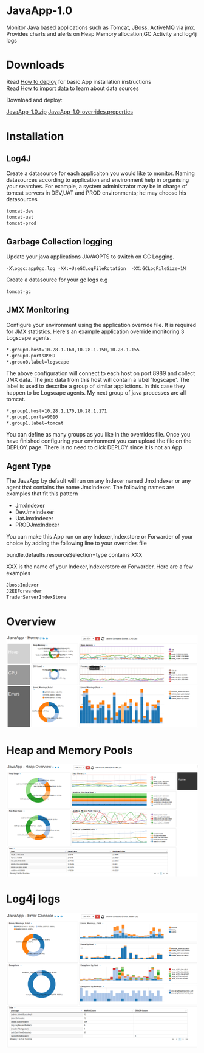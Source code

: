 # JavaApp-1.0

Monitor Java based applications such as Tomcat, JBoss, ActiveMQ via jmx. Provides charts and alerts on Heap Memory allocation,GC Activity and log4j logs 


# Downloads 

Read [How to deploy](http://logscape.github.io/deploy.html) for basic App installation instructions  
Read [How to import data](http://logscape.github.io/ds-add.html) to learn about data sources

Download and deploy:  

 [JavaApp-1.0.zip](https://github.com/logscape/javaapp/blob/master/dist/JavaApp-1.0.zip)
 [JavaApp-1.0-overrides.properties](https://github.com/logscape/javaapp/blob/master/dist/JavaApp-1.0-override.properties)

# Installation 

## Log4J 

 Create a datasource for each applicaiton you would like to monitor. Naming datasources according to application and environment help in organising your searches. For example, a system administrator may be in charge of tomcat servers in DEV,UAT and PROD environments; he may choose his datasources

	tomcat-dev
	tomcat-uat
	tomcat-prod

## Garbage Collection logging

Update your java applications JAVAOPTS to switch on GC Logging. 

	-Xloggc:app0gc.log -XX:+UseGCLogFileRotation  -XX:GCLogFileSize=1M 

Create a datasource for your gc logs e.g 

	tomcat-gc 


## JMX Monitoring 

 Configure your environment using the application override file. It is required for JMX  statistics.
Here's an example application override monitoring 3 Logscape agents. 

	*.group0.host=10.28.1.160,10.28.1.150,10.28.1.155
	*.group0.ports8989
	*.grouo0.label=logscape

The above configuration will connect to each host on port 8989 and collect JMX data. The jmx data from this host will contain a label 'logscape'. The label is used to describe a group of similar applictions. In this case they happen to be Logscape agents. My next group of java processes are all tomcat. 

	*.group1.host=10.28.1.170,10.28.1.171
	*.group1.ports=9010
	*.group1.label=tomcat

You can define as many groups as you like in the overrides file. Once you have finished configuring your environment you can upload the file on the DEPLOY page. There is no need to click DEPLOY since it is not an App 


## Agent Type

The JavaApp by default will run on any Indexer named JmxIndexer or any agent that contains the name JmxIndexer. The following names are examples that fit this pattern

 * JmxIndexer
 * DevJmxIndexer
 * UatJmxIndexer 
 * PRODJmxIndexer 

You can make this App run on any Indexer,Indexstore or Forwarder of your choice by adding the following line to your overrides file

 bundle.defaults.resourceSelection=type contains XXX

XXX is the name of your Indexer,Indexerstore or Forwarder.  Here are a few examples
	
	JbossIndexer
	J2EEForwarder
	TraderServerIndexStore 







# Overview 

 ![](docs/images/ws-home.png) 


# Heap and Memory Pools 

 ![](docs/images/apphome.png)



# Log4j logs 

 ![](docs/images/ws-log4j.png) 


